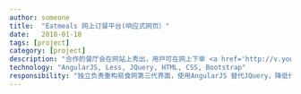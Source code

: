 ```yaml
---
author: someone
title:  "Eatmeals 网上订餐平台(响应式网页）"
date:   2018-01-18
tags: [project]
category: [project]
description: "合作的餐厅会在网站上秀出，用⼾可在网上下单 <a href='http://v.youku.com/v_show/id_XMjYzMzUwMDYwNA==.html' target='_blank'>[DEMO1-Desktop]</a><a href='http://v.youku.com/v_show/id_XMjYzMzUwNjg1Ng.html?spm=a2h0j.11185381.listitem_page1.5!2~A target='_blank'>[DEMO2-Mobile]</a>"
technology: "AngularJS, Less, JQuery, HTML, CSS, Bootstrap"
responsibility: "独立负责重构易食⽹第三代界面，使用AngularJS 替代JQuery，降低代码维护难度。"
---
```

